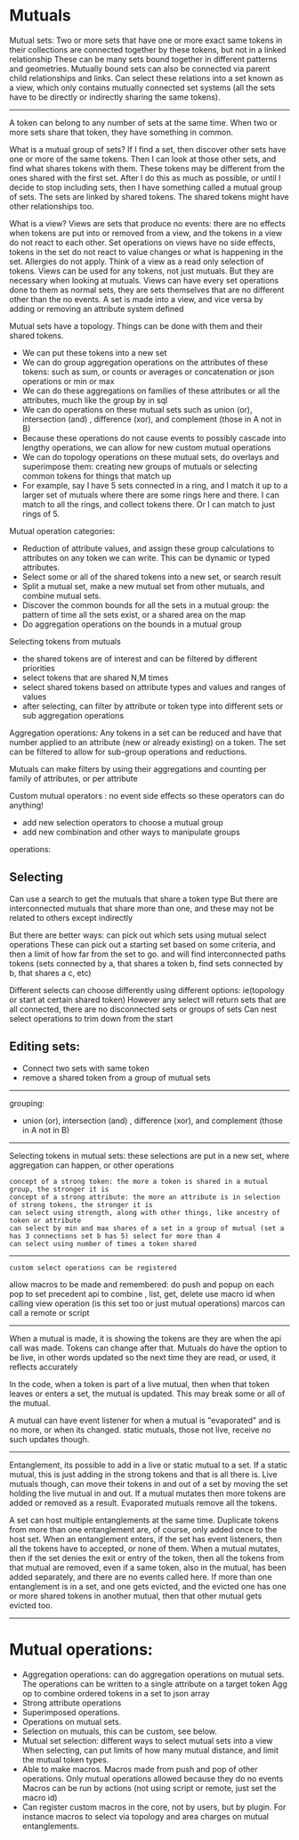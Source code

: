 # Mutuals 


Mutual sets:
    Two or more sets that have one or more exact same tokens in their collections are connected together by these tokens, but not in a linked relationship
    These can be many sets bound together in different patterns and geometries. Mutually bound sets can also be connected via parent child relationships and links.
    Can select these relations into a set known as a view, which only contains mutually connected set systems (all the sets have to be directly or indirectly sharing the same tokens).

---------------------------------


A token can belong to any number of sets at the same time.
When two or more sets share that token, they have something in common.

What is a mutual group of sets?
If I find a set, then discover other sets have one or more of the same tokens.
Then I can look at those other sets, and find what shares tokens with them.
These tokens may be different from the ones shared with the first set.
After I do this as much as possible, or until I decide to stop including sets, then I have something called a mutual group of sets.
The sets are linked by shared tokens. The shared tokens might have other relationships too.

What is a view?
Views are sets that produce no events: there are no effects when tokens are put into or removed from a view, and the tokens in a view do not react to each other.
Set operations on views have no side effects, tokens in the set do not react to value changes or what is happening in the set. Allergies do not apply.
Think of a view as a read only selection of tokens. Views can be used for any tokens, not just mutuals. But they are necessary when looking at mutuals.
Views can have every set operations done to them as normal sets, they are sets themselves that are no different other than the no events.
A set is made into a view, and vice versa by adding or removing an attribute system defined

Mutual sets have a topology. Things can be done with them and their shared tokens.
* We can put these tokens into a new set
* We can do group aggregation operations on the attributes of these tokens: such as sum, or counts or averages or concatenation or json operations or min or max
* We can do these aggregations on families of these attributes or all the attributes, much like the group by in sql
* We can do operations on these mutual sets such as union (or), intersection (and) , difference (xor), and complement (those in A not in B)
* Because these operations do not cause events to possibly cascade into lengthy operations, we can allow for new custom mutual operations
* We can do topology operations on these mutual sets, do overlays and superimpose them: creating new groups of mutuals or selecting common tokens for things that match up
* For example, say I have  5 sets connected in a ring, and I match it up to a larger set of mutuals where there are some rings here and there.
I can match to all the rings, and collect tokens there. Or I can match to just rings of 5.


Mutual operation categories:
* Reduction of attribute values, and assign these group calculations to attributes on any token we can write. This can be dynamic or typed attributes.
* Select some or all of the shared tokens into a new set, or search result
* Split a mutual set, make a new mutual set from other mutuals, and combine mutual sets.
* Discover the common bounds for all the sets in a mutual group: the pattern of time all the sets exist, or a shared area on the map
* Do aggregation operations on the bounds in a mutual group

Selecting tokens from mutuals
* the shared tokens are of interest and can be filtered by different priorities
* select tokens that are shared N,M times
* select shared tokens based on attribute types and values and ranges of values
* after selecting, can filter by attribute or token type into different sets or sub aggregation operations


Aggregation operations:
Any tokens in a set can be reduced and have that number applied to an attribute (new or already existing) on a token. The set can be filtered to allow for sub-group operations and reductions.


Mutuals can make filters by using their aggregations and counting per family of attributes, or per attribute

Custom mutual operators : no event side effects so these operators can do anything!
* add new selection operators to choose a mutual group
* add new combination and other ways to manipulate groups


operations:

Selecting
----------

Can use a search to get the mutuals that share a token type
But there are interconnected mutuals that share more than one, and these may not be related to others except indirectly

But there are better ways: can pick out which sets using mutual select operations
    These can pick out a starting set based on some criteria, and then a limit of how far from the set to go. and will find interconnected paths
        tokens (sets connected by a, that shares a token b, find sets connected by b, that shares a c, etc)

Different selects can choose differently using different options: ie(topology or start at certain shared token)
    However any select will return sets that are all connected, there are no disconnected sets or groups of sets
    Can nest select operations to trim down from the start

Editing sets:
----------------


* Connect two sets with same token
* remove a shared token from a group of mutual sets

--------------------
grouping:
* union (or), intersection (and) , difference (xor), and complement (those in A not in B)

-----------------------


Selecting tokens in mutual sets:
these selections are put in a new set, where aggregation can happen, or other operations

    concept of a strong token: the more a token is shared in a mutual group, the stronger it is
    concept of a strong attribute: the more an attribute is in selection of strong tokens, the stronger it is
    can select using strength, along with other things, like ancestry of token or attribute
    can select by min and max shares of a set in a group of mutual (set a has 3 connections set b has 5) select for more than 4
    can select using number of times a token shared

-----------------
    custom select operations can be registered
allow macros to be made and remembered:
do push and popup on each pop to set precedent
api to combine , list, get, delete
use macro id when calling view operation (is this set too or just mutual operations)
marcos can call a remote or script


---------------------------
When a mutual is made, it is showing the tokens are they are when the api call was made. Tokens can change after that.
Mutuals do have the option to be live, in other words updated so the next time they are read, or used, it reflects accurately

In the code, when a token is part of a live mutual, then when that token leaves or enters a set, the mutual is updated.
This may break some or all of the mutual.

A mutual can have event listener for when a mutual is "evaporated" and is no more, or when its changed. static mutuals, those not live, receive no such updates though.

-----------------------------------------

Entanglement, its possible to add in a live or static mutual to a set. If a static mutual, this is just adding in the strong tokens and that is all there is.
Live mutuals though, can move their tokens in and out of a set by moving the set holding the live mutual in and out. If a mutual mutates then more tokens are added or removed as a result.
Evaporated mutuals remove all the tokens.

A set can host multiple entanglements at the same time. Duplicate tokens from more than one entanglement are, of course, only added once to the host set.
When an entanglement enters, if the set has event listeners, then all the tokens have to accepted, or none of them.
When a mutual mutates, then if the set denies the exit or entry of the token, then all the tokens from that mutual are removed, even if a same token, also in the mutual,
 has been added separately, and there are no events called here. If more than one entanglement is in a set, and one gets evicted, and the evicted one has one or more shared tokens in another mutual,
 then that other mutual gets evicted too.

----------------------------------------------------------------------------

# Mutual operations:

* Aggregation operations: can do aggregation operations on mutual sets. The operations can be written to a single attribute on a target token 
    Agg op to combine ordered tokens in a set to json array
* Strong attribute operations
* Superimposed operations.
* Operations on mutual sets.
* Selection on mutuals, this can be custom, see below.
* Mutual set selection: different ways to select mutual sets into a view
    When selecting, can put limits of how many mutual distance, and limit the mutual token types.
* Able to make macros. Macros made from push and pop of other operations. Only mutual operations allowed because they do no events
    Macros can be run by actions (not using script or remote, just set the macro id)
* Can register custom macros in the core, not by users, but by plugin. For instance macros to select via topology and area charges on mutual entanglements.